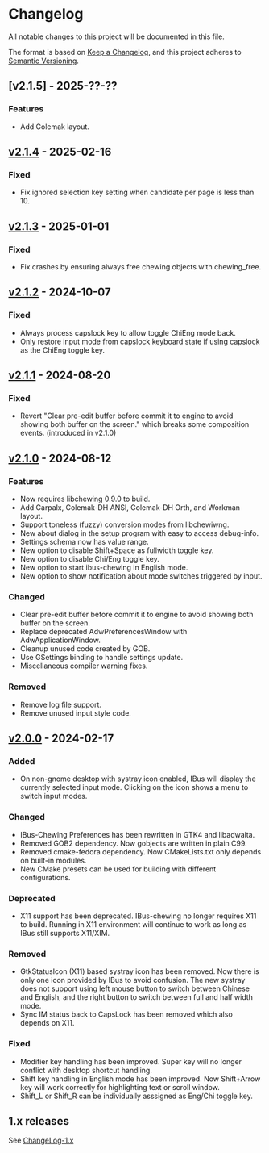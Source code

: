 # Changelog

All notable changes to this project will be documented in this file.

The format is based on [Keep a Changelog](https://keepachangelog.com/en/1.1.0/),
and this project adheres to [Semantic Versioning](https://semver.org/spec/v2.0.0.html).

## [v2.1.5] - 2025-??-??

### Features

- Add Colemak layout.

## [v2.1.4] - 2025-02-16

### Fixed

- Fix ignored selection key setting when candidate per page is less than 10.

## [v2.1.3] - 2025-01-01

### Fixed

- Fix crashes by ensuring always free chewing objects with chewing_free.

## [v2.1.2] - 2024-10-07

### Fixed

- Always process capslock key to allow toggle ChiEng mode back.
- Only restore input mode from capslock keyboard state if using capslock as the
  ChiEng toggle key.

## [v2.1.1] - 2024-08-20

### Fixed

- Revert "Clear pre-edit buffer before commit it to engine to avoid showing
  both buffer on the screen." which breaks some composition events. (introduced
  in v2.1.0)

## [v2.1.0] - 2024-08-12

### Features

- Now requires libchewing 0.9.0 to build.
- Add Carpalx, Colemak-DH ANSI, Colemak-DH Orth, and Workman layout.
- Support toneless (fuzzy) conversion modes from libchewiwng.
- New about dialog in the setup program with easy to access debug-info.
- Settings schema now has value range.
- New option to disable Shift+Space as fullwidth toggle key.
- New option to disable Chi/Eng toggle key.
- New option to start ibus-chewing in English mode.
- New option to show notification about mode switches triggered by input.

### Changed

- Clear pre-edit buffer before commit it to engine to avoid showing both buffer
  on the screen.
- Replace deprecated AdwPreferencesWindow with AdwApplicationWindow.
- Cleanup unused code created by GOB.
- Use GSettings binding to handle settings update.
- Miscellaneous compiler warning fixes.

### Removed

- Remove log file support.
- Remove unused input style code.

## [v2.0.0] - 2024-02-17

### Added

- On non-gnome desktop with systray icon enabled, IBus will display the
  currently selected input mode. Clicking on the icon shows a menu to switch
  input modes.

### Changed

- IBus-Chewing Preferences has been rewritten in GTK4 and libadwaita.
- Removed GOB2 dependency. Now gobjects are written in plain C99.
- Removed cmake-fedora dependency. Now CMakeLists.txt only depends on built-in
  modules.
- New CMake presets can be used for building with different configurations.

### Deprecated

- X11 support has been deprecated. IBus-chewing no longer requires X11 to build.
  Running in X11 environment will continue to work as long as IBus still
  supports X11/XIM.

### Removed

- GtkStatusIcon (X11) based systray icon has been removed. Now there is only one
  icon provided by IBus to avoid confusion. The new systray does not support
  using left mouse button to switch between Chinese and English, and the right
  button to switch between full and half width mode.
- Sync IM status back to CapsLock has been removed which also depends on X11.

### Fixed

- Modifier key handling has been improved. Super key will no longer conflict
  with desktop shortcut handling.
- Shift key handling in English mode has been improved. Now Shift+Arrow key will
  work correctly for highlighting text or scroll window.
- Shift_L or Shift_R can be individually asssigned as Eng/Chi toggle key.

## 1.x releases

See [ChangeLog-1.x](./ChangeLog-1.x)

[v2.1.4]: https://github.com/chewing/ibus-chewing/compare/v2.1.3...v2.1.4
[v2.1.3]: https://github.com/chewing/ibus-chewing/compare/v2.1.2...v2.1.3
[v2.1.2]: https://github.com/chewing/ibus-chewing/compare/v2.1.1...v2.1.2
[v2.1.1]: https://github.com/chewing/ibus-chewing/compare/v2.1.0...v2.1.1
[v2.1.0]: https://github.com/chewing/ibus-chewing/compare/v2.0.0...v2.1.0
[v2.0.0]: https://github.com/chewing/ibus-chewing/compare/1.6.2...HEAD

